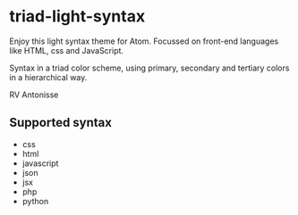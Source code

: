 # triad-light-syntax

Enjoy this light syntax theme for Atom. Focussed on front-end languages like HTML, css and JavaScript.

Syntax in a triad color scheme, using primary, secondary and tertiary colors in a hierarchical way.

RV Antonisse

## Supported syntax

* css
* html
* javascript
* json
* jsx
* php
* python

